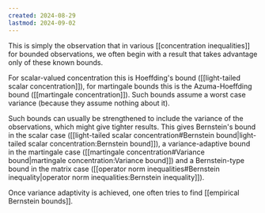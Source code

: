 ```yaml
---
created: 2024-08-29
lastmod: 2024-09-02
---
```


This is simply the observation that in various [[concentration inequalities]] for bounded observations, we often begin with a result that takes advantage only of these known bounds. 

For scalar-valued concentration this is Hoeffding's bound ([[light-tailed scalar concentration]]), for martingale bounds this is the Azuma-Hoeffding bound ([[martingale concentration]]). Such bounds assume a worst case variance (because they assume nothing about it). 

Such bounds can usually be strengthened to include the variance of the observations, which might give tighter results. This gives Bernstein's bound in the scalar case ([[light-tailed scalar concentration#Bernstein bound|light-tailed scalar concentration:Bernstein bound]]), a variance-adaptive bound in the martingale case ([[martingale concentration#Variance bound|martingale concentration:Variance bound]]) and a Bernstein-type bound in the matrix case ([[operator norm inequalities#Bernstein inequality|operator norm inequalities:Bernstein inequality]]). 

Once variance adaptivity is achieved, one often tries to find [[empirical Bernstein bounds]]. 
